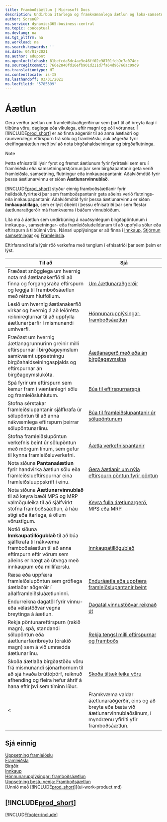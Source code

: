 ```yaml
---
title: Framboðsáætlun | Microsoft Docs
description: Undirbúa ítarlega og framkvæmanlega áætlun og loka-samsetningar framleiðslutímasetningu fyrir sölu og framleiðslueftirspurn.
author: SorenGP
ms.service: dynamics365-business-central
ms.topic: conceptual
ms.devlang: na
ms.tgt_pltfrm: na
ms.workload: na
ms.search.keywords: ''
ms.date: 04/01/2021
ms.author: edupont
ms.openlocfilehash: 81befcda5dc4ae9e46ff02e98701fcb9c7a074dc
ms.sourcegitcommit: 766e2840fd16efb901d211d7fa64d96766ac99d9
ms.translationtype: HT
ms.contentlocale: is-IS
ms.lasthandoff: 03/31/2021
ms.locfileid: "5785399"
---
```

# <a name="planning"></a>Áætlun

Gera verður áætlun um framleiðsluaðgerðirnar sem þarf til að breyta ílagi í tilbúna vöru, daglega eða vikulega, eftir magni og eðli vörunnar. Í [!INCLUDE[prod_short](includes/prod_short.md)] er að finna aðgerðir til að anna áætlaðri og raunverulegri eftirspurn frá sölu og framleiðslu, auk aðgerða fyrir dreifingaráætlun með því að nota birgðahaldseiningar og birgðaflutninga.

> [!NOTE]
> Þetta efnisatriði lýsir fyrst og fremst áætlunum fyrir fyrirtæki sem eru í framleiðslu eða samsetningarstjórnun þar sem birgðapantanir geta verið framleiðsla, samsetning, flutningur eða innkaupapantanir. Aðalviðmótið fyrir þessa áætlunarvinnu er síðan **Áætlunarvinnublað**.
>
> [!INCLUDE[prod_short](includes/prod_short.md)] styður einnig framboðsáætlanir fyrir heildsölufyrirtæki þar sem framboðspantanir geta aðeins verið flutnings- eða innkaupapantanir. Aðalviðmótið fyrir þessa áætlunarvinnu er síðan **Innkaupatillaga**, sem er lýst óbeint í þessu efnisatriði þar sem flestar áætlunaraðgerðir má framkvæma í báðum vinnublöðum.

Líta má á áætlun sem undirbúning á nauðsynlegum birgðapöntunum í innkaupa-, samsetningar- eða framleiðsludeildunum til að uppfylla sölur eða eftirspurn á tilbúinni vöru. Nánari upplýsingar er að finna í [Innkaup](purchasing-manage-purchasing.md), [Stjórnun samsetningar](assembly-assemble-items.md) og [Framleiðsla](production-manage-manufacturing.md).

Eftirfarandi tafla lýsir röð verkefna með tenglum í efnisatriði þar sem þeim er lýst.  

|**Til að**|**Sjá**|  
|------------|-------------|  
|Fræðast snögglega um hvernig nota má áætlanakerfið til að finna og forgangsraða eftirspurn og leggja til framboðsáætlun með réttum hlutföllum.|[Um áætlunaraðgerðir](production-about-planning-functionality.md)|
|Lesið um hvernig áætlanakerfið virkar og hvernig á að leiðrétta reiknireglurnar til að uppfylla áætlunarþarfir í mismunandi umhverfi.|[Hönnunarupplýsingar: framboðsáætlun](design-details-supply-planning.md)|
|Fræðast um hvernig áætlanagrunnurinn greinir milli eftirspurnar í birgðageymslum samkvæmt uppsetningu birgðahaldseiningaspjalds og eftirspurnar án birgðageymslukóta.|[Áætlanagerð með eða án birgðageymslna](production-planning-with-without-locations.md)|
|Spá fyrir um eftirspurn sem kemur fram í væntanlegri sölu og framleiðsluhlutum.|[Búa til eftirspurnarspá](production-how-to-create-a-forecast.md)|  
|Stofna sérstakar framleiðslupantanir sjálfkrafa úr sölupöntun til að anna nákvæmlega eftirspurn þeirrar sölupöntunarlínu.|[Búa til framleiðslupantanir úr sölupöntunum](production-how-to-create-production-orders-from-sales-orders.md)|
|Stofna framleiðslupöntun verkefnis beint úr sölupöntun með mörgum línum, sem gefur til kynna framleiðsluverkefni.|[Áætla verkefnispantanir](production-how-to-plan-project-orders.md)|
|Nota síðuna **Pantanaáætlun** fyrir handvirka áætlun sölu eða framleiðslueftirspurnar eina framleiðsluuppskrift í einu.|[Gera áætlanir um nýja eftirspurn pöntun fyrir pöntun](production-how-to-plan-for-new-demand.md)|
|Nota síðuna **Áætlunarvinnublað** til að keyra bæði MPS og MRP valmöguleika til að sjálfvirkt stofna framboðsáætlun, á háu stigi eða ítarlega, á öllum vörustigum.|[Keyra fulla áætlunargerð, MPS eða MRP](production-how-to-run-mps-and-mrp.md)|
|Notið síðuna **Innkaupatillögublað** til að búa sjálfkrafa til nákvæma framboðsáætlun til að anna eftirspurn eftir vörum sem aðeins er hægt að útvega með innkaupum eða millifærslu.|[Innkaupatillögublað](production-about-planning-functionality.md#requisition-worksheet)|  
|Ræsa eða uppfæra framleiðslupöntun sem gróflega áætlaðar aðgerðir í aðalframleiðsluáætluninni.|[Enduráætla eða uppfæra framleiðslupantanir beint](production-how-to-replan-refresh-production-orders.md)|
|Endurreikna dagatöl fyrir vinnu- eða vélastöðvar vegna breytinga á áætlun.|[Dagatal vinnustöðvar reiknað út](production-how-to-create-work-center-calendars.md#to-calculate-a-work-center-calendar)|
|Rekja pöntunareftirspurn (rakið magn), spá, standandi sölupöntun eða áætlunarfæribreytu (órakið magn) sem á við umrædda áætlunarlínu.|[Rekja tengsl milli eftirspurnar og framboðs](production-how-track-demand-supply.md)|
|Skoða áætlaða birgðastöðu vöru frá mismunandi sjónarhornum til að sjá hvaða brúttóþörf, reiknuð afhending og fleira hefur áhrif á hana eftir því sem tíminn líður.|[Skoða tiltækileika vöru](inventory-how-availability-overview.md)|  
<|Framkvæma valdar áætlunaraðgerðir, eins og að breyta eða bæta við áætlunarvinnublaðslínum, í myndrænu yfirliti yfir framboðsáætlun.|[Breyta áætlunartillögum í myndrænu yfirliti](production-how-to-modify-planning-suggestions-in-a-graphical-view.md)|-->

## <a name="see-also"></a>Sjá einnig

[Uppsetning framleiðslu](production-configure-production-processes.md)  
[Framleiðsla](production-manage-manufacturing.md)  
[Birgðir](inventory-manage-inventory.md)  
[Innkaup](purchasing-manage-purchasing.md)  
[Hönnunarupplýsingar: framboðsáætlun](design-details-supply-planning.md)  
[Uppsetning bestu venja: Framboðsáætlun](setup-best-practices-supply-planning.md)  
[Unnið með [!INCLUDE[prod_short](includes/prod_short.md)]](ui-work-product.md)

## [!INCLUDE[prod_short](includes/free_trial_md.md)]  


[!INCLUDE[footer-include](includes/footer-banner.md)]